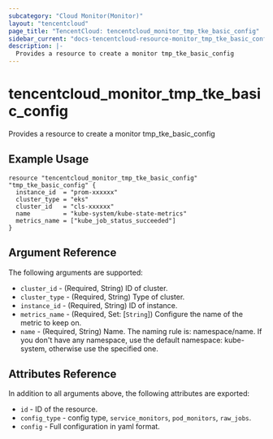 ```yaml
---
subcategory: "Cloud Monitor(Monitor)"
layout: "tencentcloud"
page_title: "TencentCloud: tencentcloud_monitor_tmp_tke_basic_config"
sidebar_current: "docs-tencentcloud-resource-monitor_tmp_tke_basic_config"
description: |-
  Provides a resource to create a monitor tmp_tke_basic_config
---
```


# tencentcloud_monitor_tmp_tke_basic_config

Provides a resource to create a monitor tmp_tke_basic_config

## Example Usage

```hcl
resource "tencentcloud_monitor_tmp_tke_basic_config" "tmp_tke_basic_config" {
  instance_id  = "prom-xxxxxx"
  cluster_type = "eks"
  cluster_id   = "cls-xxxxxx"
  name         = "kube-system/kube-state-metrics"
  metrics_name = ["kube_job_status_succeeded"]
}
```

## Argument Reference

The following arguments are supported:

* `cluster_id` - (Required, String) ID of cluster.
* `cluster_type` - (Required, String) Type of cluster.
* `instance_id` - (Required, String) ID of instance.
* `metrics_name` - (Required, Set: [`String`]) Configure the name of the metric to keep on.
* `name` - (Required, String) Name. The naming rule is: namespace/name. If you don&#39;t have any namespace, use the default namespace: kube-system, otherwise use the specified one.

## Attributes Reference

In addition to all arguments above, the following attributes are exported:

* `id` - ID of the resource.
* `config_type` - config type, `service_monitors`, `pod_monitors`, `raw_jobs`.
* `config` - Full configuration in yaml format.


